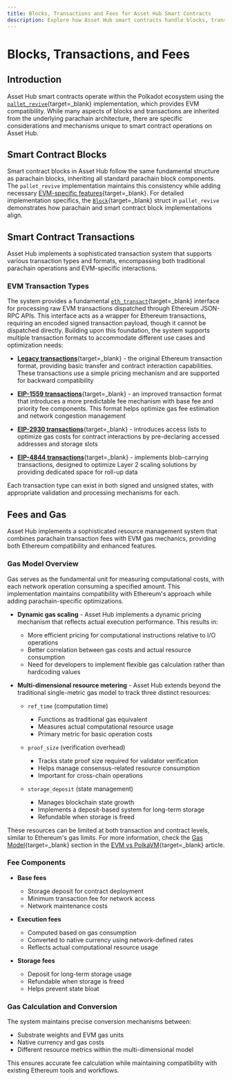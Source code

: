 ```yaml
---
title: Blocks, Transactions and Fees for Asset Hub Smart Contracts
description: Explore how Asset Hub smart contracts handle blocks, transactions, and fees with EVM compatibility, supporting various Ethereum transaction types.
---
```


# Blocks, Transactions, and Fees

## Introduction

Asset Hub smart contracts operate within the Polkadot ecosystem using the [`pallet_revive`](https://paritytech.github.io/polkadot-sdk/master/pallet_revive/){target=\_blank} implementation, which provides EVM compatibility. While many aspects of blocks and transactions are inherited from the underlying parachain architecture, there are specific considerations and mechanisms unique to smart contract operations on Asset Hub.

## Smart Contract Blocks

Smart contract blocks in Asset Hub follow the same fundamental structure as parachain blocks, inheriting all standard parachain block components. The `pallet_revive` implementation maintains this consistency while adding necessary [EVM-specific features](https://paritytech.github.io/polkadot-sdk/master/pallet_revive/evm){target=\_blank}. For detailed implementation specifics, the [`Block`](https://paritytech.github.io/polkadot-sdk/master/pallet_revive/evm/struct.Block.html){target=\_blank} struct in `pallet_revive` demonstrates how parachain and smart contract block implementations align.

## Smart Contract Transactions

Asset Hub implements a sophisticated transaction system that supports various transaction types and formats, encompassing both traditional parachain operations and EVM-specific interactions.

### EVM Transaction Types

The system provides a fundamental [`eth_transact`](https://paritytech.github.io/polkadot-sdk/master/pallet_revive/pallet/dispatchables/fn.eth_transact.html){target=\_blank} interface for processing raw EVM transactions dispatched through Ethereum JSON-RPC APIs. This interface acts as a wrapper for Ethereum transactions, requiring an encoded signed transaction payload, though it cannot be dispatched directly. Building upon this foundation, the system supports multiple transaction formats to accommodate different use cases and optimization needs:

- [**Legacy transactions**](https://paritytech.github.io/polkadot-sdk/master/pallet_revive/evm/struct.TransactionLegacyUnsigned.html){target=\_blank} - the original Ethereum transaction format, providing basic transfer and contract interaction capabilities. These transactions use a simple pricing mechanism and are supported for backward compatibility

- [**EIP-1559 transactions**](https://paritytech.github.io/polkadot-sdk/master/pallet_revive/evm/struct.Transaction1559Unsigned.html){target=\_blank} - an improved transaction format that introduces a more predictable fee mechanism with base fee and priority fee components. This format helps optimize gas fee estimation and network congestion management

- [**EIP-2930 transactions**](https://paritytech.github.io/polkadot-sdk/master/pallet_revive/evm/struct.Transaction2930Unsigned.html){target=\_blank} - introduces access lists to optimize gas costs for contract interactions by pre-declaring accessed addresses and storage slots

- [**EIP-4844 transactions**](https://paritytech.github.io/polkadot-sdk/master/pallet_revive/evm/struct.Transaction4844Unsigned.html){target=\_blank} - implements blob-carrying transactions, designed to optimize Layer 2 scaling solutions by providing dedicated space for roll-up data

Each transaction type can exist in both signed and unsigned states, with appropriate validation and processing mechanisms for each.

## Fees and Gas

Asset Hub implements a sophisticated resource management system that combines parachain transaction fees with EVM gas mechanics, providing both Ethereum compatibility and enhanced features.

### Gas Model Overview

Gas serves as the fundamental unit for measuring computational costs, with each network operation consuming a specified amount. This implementation maintains compatibility with Ethereum's approach while adding parachain-specific optimizations.

- **Dynamic gas scaling** - Asset Hub implements a dynamic pricing mechanism that reflects actual execution performance. This results in:
    - More efficient pricing for computational instructions relative to I/O operations
    - Better correlation between gas costs and actual resource consumption
    - Need for developers to implement flexible gas calculation rather than hardcoding values

- **Multi-dimensional resource metering** -  Asset Hub extends beyond the traditional single-metric gas model to track three distinct resources:

    - `ref_time` (computation time)

        - Functions as traditional gas equivalent
        - Measures actual computational resource usage
        - Primary metric for basic operation costs


    - `proof_size` (verification overhead)

        - Tracks state proof size required for validator verification
        - Helps manage consensus-related resource consumption
        - Important for cross-chain operations


    - `storage_deposit` (state management)

        - Manages blockchain state growth
        - Implements a deposit-based system for long-term storage
        - Refundable when storage is freed

These resources can be limited at both transaction and contract levels, similar to Ethereum's gas limits. For more information, check the [Gas Model](/polkadot-protocol/smart-contract-basics/evm-vs-polkavm#gas-model){target=\_blank} section in the [EVM vs PolkaVM](/polkadot-protocol/smart-contract-basics/evm-vs-polkavm/){target=\_blank} article.

### Fee Components

- **Base fees**

    - Storage deposit for contract deployment
    - Minimum transaction fee for network access
    - Network maintenance costs

- **Execution fees**

    - Computed based on gas consumption
    - Converted to native currency using network-defined rates
    - Reflects actual computational resource usage

- **Storage fees**

    - Deposit for long-term storage usage
    - Refundable when storage is freed
    - Helps prevent state bloat

### Gas Calculation and Conversion

The system maintains precise conversion mechanisms between:

- Substrate weights and EVM gas units
- Native currency and gas costs
- Different resource metrics within the multi-dimensional model

This ensures accurate fee calculation while maintaining compatibility with existing Ethereum tools and workflows.